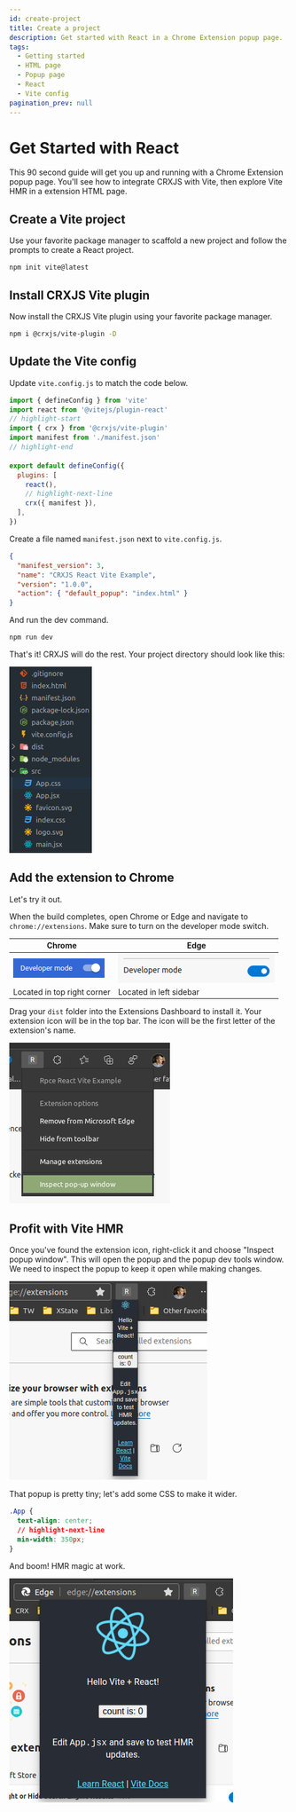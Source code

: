 ```yaml
---
id: create-project
title: Create a project
description: Get started with React in a Chrome Extension popup page.
tags:
  - Getting started
  - HTML page
  - Popup page
  - React
  - Vite config
pagination_prev: null
---
```


# Get Started with React

This 90 second guide will get you up and running with a Chrome Extension popup
page. You'll see how to integrate CRXJS with Vite, then explore Vite HMR in a
extension HTML page.

## Create a Vite project

Use your favorite package manager to scaffold a new project and follow the
prompts to create a React project.

```sh
npm init vite@latest
```

## Install CRXJS Vite plugin

Now install the CRXJS Vite plugin using your favorite package manager.

```sh
npm i @crxjs/vite-plugin -D
```

## Update the Vite config

Update `vite.config.js` to match the code below.

```js title=vite.config.js
import { defineConfig } from 'vite'
import react from '@vitejs/plugin-react'
// highlight-start
import { crx } from '@crxjs/vite-plugin'
import manifest from './manifest.json'
// highlight-end

export default defineConfig({
  plugins: [
    react(),
    // highlight-next-line
    crx({ manifest }),
  ],
})
```

Create a file named `manifest.json` next to `vite.config.js`.

```json title=manifest.json
{
  "manifest_version": 3,
  "name": "CRXJS React Vite Example",
  "version": "1.0.0",
  "action": { "default_popup": "index.html" }
}
```

And run the dev command.

```sh
npm run dev
```

That's it! CRXJS will do the rest. Your project directory should look like this:

![RPCE File Structure](./assets/start-initial-files.png)

## Add the extension to Chrome

Let's try it out.

When the build completes, open Chrome or Edge and navigate to
`chrome://extensions`. Make sure to turn on the developer mode switch.

| Chrome                                                                | Edge                                                              |
| --------------------------------------------------------------------- | ----------------------------------------------------------------- |
| ![Chrome developer mode switch](../assets/dev-mode-switch-chrome.png) | ![Edge developer mode switch](../assets/dev-mode-switch-edge.png) |
| Located in top right corner                                           | Located in left sidebar                                           |

Drag your `dist` folder into the Extensions Dashboard to install it. Your
extension icon will be in the top bar. The icon will be the first letter of the
extension's name.

<!-- TODO: update manifest with {name: CRXJS Vite React Example} -->

![Chrome Extension icon context menu](./assets/start-context-menu-inspect.png)

## Profit with Vite HMR

Once you've found the extension icon, right-click it and choose "Inspect popup
window". This will open the popup and the popup dev tools window. We need to
inspect the popup to keep it open while making changes.

![Popup without min-width](./assets/start-starter-narrow.png)

That popup is pretty tiny; let's add some CSS to make it wider.

```css title=App.css
.App {
  text-align: center;
  // highlight-next-line
  min-width: 350px;
}
```

And boom! HMR magic at work.

![Popup with min-width](./assets/start-starter-wide.png)
